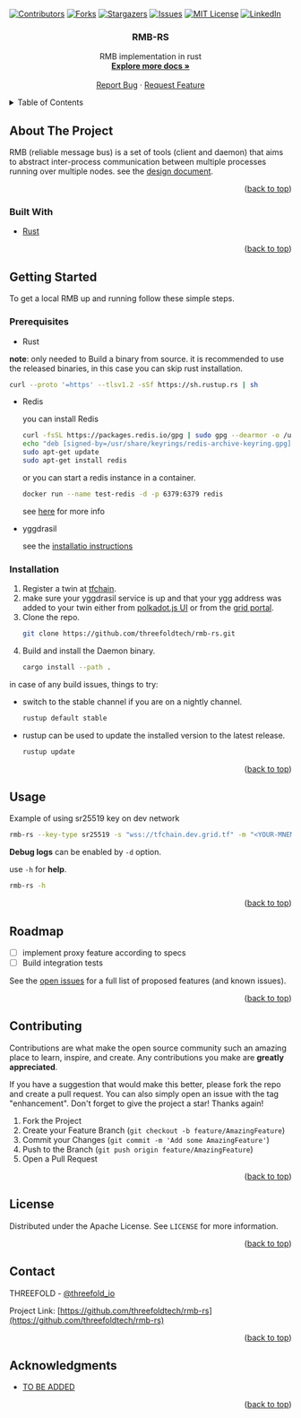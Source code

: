 <div id="top"></div>

<!-- PROJECT SHIELDS -->
[![Contributors][contributors-shield]][contributors-url]
[![Forks][forks-shield]][forks-url]
[![Stargazers][stars-shield]][stars-url]
[![Issues][issues-shield]][issues-url]
[![MIT License][license-shield]][license-url]
[![LinkedIn][linkedin-shield]][linkedin-url]



<!-- PROJECT LOGO -->
<!-- <br />
<div align="center">
  <a href="https://github.com/threefoldtech/rmb-rs">
    <img src="images/logo.jpeg" alt="Logo" width="80" height="80">
  </a> -->

<h3 align="center">RMB-RS</h3>

  <p align="center">
    RMB implementation in rust
    <br />
    <a href="https://github.com/threefoldtech/rmb-rs/tree/development/docs"><strong>Explore more docs »</strong></a>
    <br />
    <br />
    <a href="https://github.com/threefoldtech/rmb-rs/issues">Report Bug</a>
    ·
    <a href="https://github.com/threefoldtech/rmb-rs/issues">Request Feature</a>
  </p>
</div>



<!-- TABLE OF CONTENTS -->
<details>
  <summary>Table of Contents</summary>
  <ol>
    <li>
      <a href="#about-the-project">About The Project</a>
      <ul>
        <li><a href="#built-with">Built With</a></li>
      </ul>
    </li>
    <li>
      <a href="#getting-started">Getting Started</a>
      <ul>
        <li><a href="#prerequisites">Prerequisites</a></li>
        <li><a href="#installation">Installation</a></li>
      </ul>
    </li>
    <li><a href="#usage">Usage</a></li>
    <li><a href="#roadmap">Roadmap</a></li>
    <li><a href="#contributing">Contributing</a></li>
    <li><a href="#license">License</a></li>
    <li><a href="#contact">Contact</a></li>
    <li><a href="#acknowledgments">Acknowledgments</a></li>
  </ol>
</details>



<!-- ABOUT THE PROJECT -->
## About The Project

RMB (reliable message bus) is a set of tools (client and daemon) that aims to abstract inter-process communication between multiple processes running over multiple nodes. see the [design document](https://github.com/threefoldtech/rmb-rs/blob/development/docs/readme.md).

<p align="right">(<a href="#top">back to top</a>)</p>



### Built With

* [Rust](https://www.rust-lang.org/)

<p align="right">(<a href="#top">back to top</a>)</p>



<!-- GETTING STARTED -->
## Getting Started

To get a local RMB up and running follow these simple steps.

### Prerequisites

* Rust

**note**: only needed to Build a binary from source. it is recommended to use the released binaries, in this case you can skip rust installation. 
  ```sh
  curl --proto '=https' --tlsv1.2 -sSf https://sh.rustup.rs | sh
  ```
* Redis

  you can install Redis
  ```sh
  curl -fsSL https://packages.redis.io/gpg | sudo gpg --dearmor -o /usr/share/keyrings/redis-archive-keyring.gpg
  echo "deb [signed-by=/usr/share/keyrings/redis-archive-keyring.gpg] https://packages.redis.io/deb $(lsb_release -cs) main" | sudo tee /etc/apt/sources.list.d/redis.list
  sudo apt-get update
  sudo apt-get install redis
  ```
  or you can start a redis instance in a container.
  ```sh
  docker run --name test-redis -d -p 6379:6379 redis
  ```
  see [here](https://hub.docker.com/_/redis) for more info
* yggdrasil

  see the [installatio instructions](https://yggdrasil-network.github.io/installation-linux-deb.html)
### Installation

1. Register a twin at [tfchain](https://polkadot.js.org/apps/?rpc=wss://tfchain.grid.tf/ws#/accounts).
2. make sure your yggdrasil service is up and that your ygg address was added to your twin either from [polkadot.js UI](https://polkadot.js.org/apps/?rpc=wss://tfchain.grid.tf/ws#/extrinsics) or from the [grid portal](https://portal.grid.tf/).
3. Clone the repo.
   ```sh
   git clone https://github.com/threefoldtech/rmb-rs.git
   ```
3. Build and install the Daemon binary.
   ```sh
   cargo install --path .
   ```

in case of any build issues, things to try:
- switch to the stable channel if you are on a nightly channel.

  ```sh
  rustup default stable
  ```
 
- rustup can be used to update the installed version to the latest release.

  ```sh
  rustup update
  ```

<p align="right">(<a href="#top">back to top</a>)</p>



<!-- USAGE EXAMPLES -->
## Usage

Example of using sr25519 key on dev network

```sh
rmb-rs --key-type sr25519 -s "wss://tfchain.dev.grid.tf" -m "<YOUR-MNEMONICS>"
```

**Debug logs** can be enabled by `-d` option.

use `-h` for **help**.

```sh
rmb-rs -h
```

<p align="right">(<a href="#top">back to top</a>)</p>



<!-- ROADMAP -->
## Roadmap

- [ ] implement proxy feature according to specs
- [ ] Build integration tests

See the [open issues](https://github.com/github_username/repo_name/issues) for a full list of proposed features (and known issues).

<p align="right">(<a href="#top">back to top</a>)</p>



<!-- CONTRIBUTING -->
## Contributing

Contributions are what make the open source community such an amazing place to learn, inspire, and create. Any contributions you make are **greatly appreciated**.

If you have a suggestion that would make this better, please fork the repo and create a pull request. You can also simply open an issue with the tag "enhancement".
Don't forget to give the project a star! Thanks again!

1. Fork the Project
2. Create your Feature Branch (`git checkout -b feature/AmazingFeature`)
3. Commit your Changes (`git commit -m 'Add some AmazingFeature'`)
4. Push to the Branch (`git push origin feature/AmazingFeature`)
5. Open a Pull Request

<p align="right">(<a href="#top">back to top</a>)</p>



<!-- LICENSE -->
## License

Distributed under the Apache License. See `LICENSE` for more information.

<p align="right">(<a href="#top">back to top</a>)</p>



<!-- CONTACT -->
## Contact

THREEFOLD - [@threefold_io](https://twitter.com/threefold_io)

Project Link: [https://github.com/threefoldtech/rmb-rs](https://github.com/threefoldtech/rmb-rs)

<p align="right">(<a href="#top">back to top</a>)</p>



<!-- ACKNOWLEDGMENTS -->
## Acknowledgments

* [TO BE ADDED]()

<p align="right">(<a href="#top">back to top</a>)</p>



<!-- MARKDOWN LINKS & IMAGES -->
<!-- https://www.markdownguide.org/basic-syntax/#reference-style-links -->
[contributors-shield]: https://img.shields.io/github/contributors/threefoldtech/rmb-rs.svg?style=for-the-badge
[contributors-url]: https://github.com/threefoldtech/rmb-rs/graphs/contributors
[forks-shield]: https://img.shields.io/github/forks/threefoldtech/rmb-rs.svg?style=for-the-badge
[forks-url]: https://github.com/threefoldtech/rmb-rs/network/members
[stars-shield]: https://img.shields.io/github/stars/threefoldtech/rmb-rs.svg?style=for-the-badge
[stars-url]: https://github.com/threefoldtech/rmb-rs/stargazers
[issues-shield]: https://img.shields.io/github/issues/threefoldtech/rmb-rs.svg?style=for-the-badge
[issues-url]: https://github.com/threefoldtech/rmb-rs/issues
[license-shield]: https://img.shields.io/github/license/threefoldtech/rmb-rs.svg?style=for-the-badge
[license-url]: https://github.com/threefoldtech/rmb-rs/blob/master/LICENSE.txt
[linkedin-shield]: https://img.shields.io/badge/-LinkedIn-black.svg?style=for-the-badge&logo=linkedin&colorB=555
[linkedin-url]: https://linkedin.com/company/threefold-tech/
[product-screenshot]: images/screenshot.png

